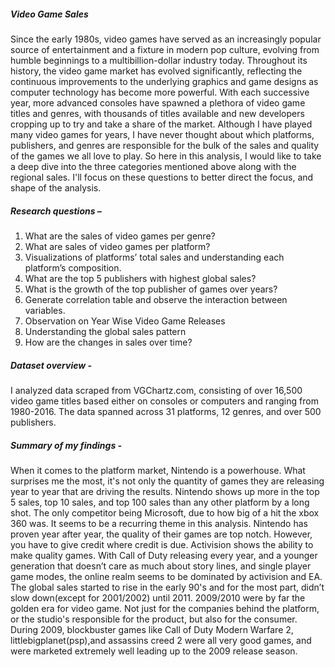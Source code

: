 ##### Video Game Sales
Since the early 1980s, video games have served as an increasingly popular source of entertainment and a fixture in modern pop culture, evolving from humble beginnings to a multibillion-dollar industry today. Throughout its history, the video game market has evolved significantly, reflecting the continuous improvements to the underlying graphics and game designs as computer technology has become more powerful.  With each successive year, more advanced consoles have spawned a plethora of video game titles and genres, with thousands of titles available and new developers cropping up to try and take a share of the market. Although I have played many video games for years, I have never thought about which platforms, publishers, and genres are responsible for the bulk of the sales and quality of the games we all love to play. So here in this analysis, I would like to take a deep dive into the three categories mentioned above along with the regional sales. I'll focus on these questions to better direct the focus, and shape of the analysis.

##### Research questions –
1.	What are the sales of video games per genre?
2.	What are sales of video games per platform?
3.	Visualizations of platforms’ total sales and understanding each platform’s composition.
4.	What are the top 5 publishers with highest global sales?
5.	What is the growth of the top publisher of games over years?
6.	Generate correlation table and observe the interaction between variables.
7.	Observation on Year Wise Video Game Releases
8.	Understanding the global sales pattern
9.	How are the changes in sales over time?

##### Dataset overview -
I analyzed data scraped from VGChartz.com, consisting of over 16,500 video game titles based either on consoles or computers and ranging from 1980-2016. The data spanned across 31 platforms, 12 genres, and over 500 publishers.



##### Summary of my findings -
When it comes to the platform market, Nintendo is a powerhouse. What surprises me the most, it's not only the quantity of games they are releasing year to year that are driving the results. Nintendo shows up more in 
the top 5 sales, top 10 sales, and top 100 sales than any other platform by a long shot. The only competitor being Microsoft, due to how big of a hit the xbox 360 was.
It seems to be a recurring theme in this analysis. Nintendo has proven year after year, the quality of their games are top notch. However, you have to give credit where credit is due. Activision shows the ability to make quality games. With Call of Duty releasing every year, and a younger generation that doesn’t care as much about story lines, and single player game modes, the online realm seems to be dominated by activision and EA.
The global sales started to rise in the early 90's and for the most part, didn’t slow down(except for 2001/2002) until 2011. 2009/2010 were by far the golden era for video game. Not just for the companies behind the platform, or the studio's responsible for the product, but also for the consumer. During 2009, blockbuster games like Call of Duty Modern Warfare 2, littlebigplanet(psp),and assassins creed 2 were all very good games, and were marketed extremely well leading up to the 2009 release season. 

